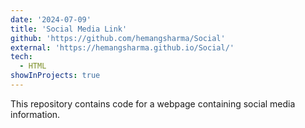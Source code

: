 ```yaml
---
date: '2024-07-09'
title: 'Social Media Link'
github: 'https://github.com/hemangsharma/Social'
external: 'https://hemangsharma.github.io/Social/'
tech:
  - HTML
showInProjects: true
---
```


This repository contains code for a webpage containing social media information.
